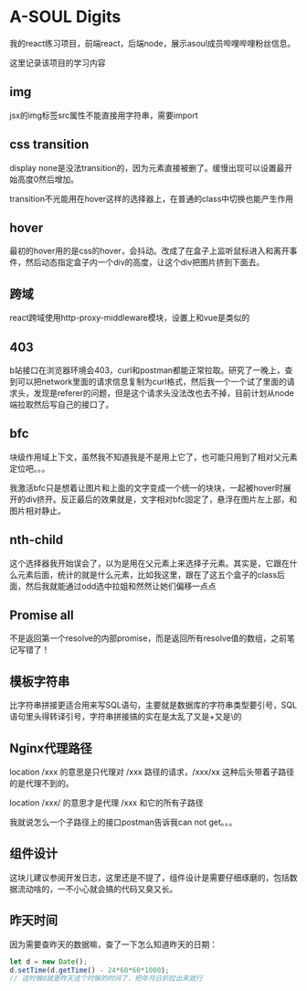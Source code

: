 # A-SOUL Digits

我的react练习项目，前端react，后端node，展示asoul成员哔哩哔哩粉丝信息。

这里记录该项目的学习内容

## img

jsx的img标签src属性不能直接用字符串，需要import

## css transition

display none是没法transition的，因为元素直接被删了。缓慢出现可以设置最开始高度0然后增加。

transition不光能用在hover这样的选择器上，在普通的class中切换也能产生作用

## hover

最初的hover用的是css的hover，会抖动。改成了在盒子上监听鼠标进入和离开事件，然后动态指定盒子内一个div的高度，让这个div把图片挤到下面去。

## 跨域

react跨域使用http-proxy-middleware模块，设置上和vue是类似的

## 403

b站接口在浏览器环境会403，curl和postman都能正常拉取。研究了一晚上，查到可以把network里面的请求信息复制为curl格式，然后我一个一个试了里面的请求头，发现是referer的问题，但是这个请求头没法改也去不掉，目前计划从node端拉取然后写自己的接口了。

## bfc

块级作用域上下文，虽然我不知道我是不是用上它了，也可能只用到了相对父元素定位吧。。。

我激活bfc只是想着让图片和上面的文字变成一个统一的块块，一起被hover时展开的div挤开。反正最后的效果就是，文字相对bfc固定了，悬浮在图片左上部，和图片相对静止。

## nth-child

这个选择器我开始误会了，以为是用在父元素上来选择子元素。其实是，它跟在什么元素后面，统计的就是什么元素，比如我这里，跟在了这五个盒子的class后面，然后我就能通过odd选中拉姐和然然让她们偏移一点点

## Promise all

不是返回第一个resolve的内部promise，而是返回所有resolve值的数组，之前笔记写错了！

## 模板字符串

比字符串拼接更适合用来写SQL语句，主要就是数据库的字符串类型要引号，SQL语句里头得转译引号，字符串拼接搞的实在是太乱了又是+又是\的

## Nginx代理路径

location /xxx 的意思是只代理对 /xxx 路径的请求，/xxx/xx 这种后头带着子路径的是代理不到的。

location /xxx/ 的意思才是代理 /xxx 和它的所有子路径

我就说怎么一个子路径上的接口postman告诉我can not get。。。

## 组件设计

这块儿建议参阅开发日志，这里还是不提了，组件设计是需要仔细琢磨的，包括数据流动啥的，一不小心就会搞的代码又臭又长。

## 昨天时间

因为需要查昨天的数据嘛，查了一下怎么知道昨天的日期：

```js
let d = new Date();
d.setTime(d.getTime() - 24*60*60*1000);
// 这时候d就是昨天这个时候的时间了，把年月日扒拉出来就行
```

